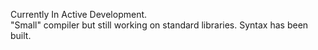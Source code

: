 Currently In Active Development.</br>
"Small" compiler but still working on standard libraries. Syntax has been built.
